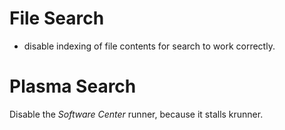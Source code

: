 
# File Search
* disable indexing of file contents for search to work correctly.

# Plasma Search
Disable the *Software Center* runner, because it stalls krunner. 
